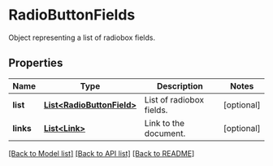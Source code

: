 ﻿
# RadioButtonFields
Object representing a list of radiobox fields.

## Properties
Name | Type | Description | Notes
------------ | ------------- | ------------- | -------------
**list** | [**List&lt;RadioButtonField&gt;**](RadioButtonField.md) | List of radiobox fields. | [optional]
**links** | [**List&lt;Link&gt;**](Link.md) | Link to the document. | [optional]


[[Back to Model list]](../../README.md#documentation-for-models) [[Back to API list]](../../README.md#documentation-for-api-endpoints) [[Back to README]](../../README.md)


